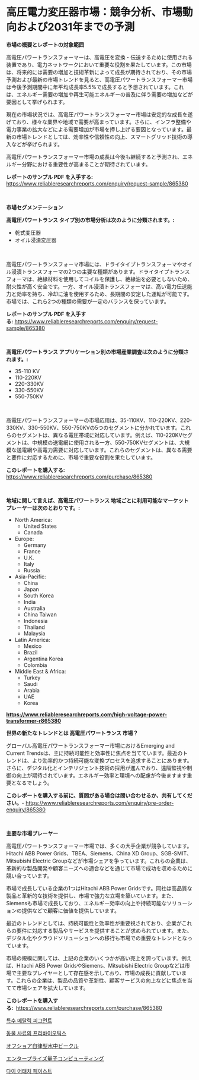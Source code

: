 <p><h1>高圧電力変圧器市場：競争分析、市場動向および2031年までの予測</h1></p><p><strong>市場の概要とレポートの対象範囲</strong></p>
<p><p>高電圧パワートランスフォーマーは、高電圧を変換・伝送するために使用される装置であり、電力ネットワークにおいて重要な役割を果たしています。この市場は、将来的には需要の増加と技術革新によって成長が期待されており、その市場予測および最新の市場トレンドを見ると、高電圧パワートランスフォーマー市場は今後予測期間中に年平均成長率5.5%で成長すると予想されています。これは、エネルギー需要の増加や再生可能エネルギーの普及に伴う需要の増加などが要因として挙げられます。</p><p>現在の市場状況では、高電圧パワートランスフォーマー市場は安定的な成長を遂げており、様々な業界や地域で需要が高まっています。さらに、インフラ整備や電力事業の拡大などによる需要増加が市場を押し上げる要因となっています。最新の市場トレンドとしては、効率性や信頼性の向上、スマートグリッド技術の導入などが挙げられます。</p><p>高電圧パワートランスフォーマー市場の成長は今後も継続すると予測され、エネルギー分野における重要性が高まることが期待されています。</p></p>
<p><strong>レポートのサンプル PDF を入手する:</strong> <a href="https://www.reliableresearchreports.com/enquiry/request-sample/865380">https://www.reliableresearchreports.com/enquiry/request-sample/865380</a></p>
<p>&nbsp;</p>
<p><strong>市場セグメンテーション</strong></p>
<p><strong>高電圧パワートランス タイプ別の市場分析は次のように分類されます。:</strong></p>
<p><ul><li>乾式変圧器</li><li>オイル浸漬変圧器</li></ul></p>
<p>&nbsp;</p>
<p><p>高電圧パワートランスフォーマ市場には、ドライタイプトランスフォーマやオイル浸漬トランスフォーマの2つの主要な種類があります。ドライタイプトランスフォーマは、絶縁材料を使用してコイルを保護し、絶縁油を必要としないため、耐火性が高く安全です。一方、オイル浸漬トランスフォーマは、高い電力伝送能力と効率を持ち、冷却に油を使用するため、長期間の安定した運転が可能です。市場では、これら2つの種類の需要が一定のバランスを保っています。</p></p>
<p><strong>レポートのサンプル PDF を入手する:</strong>&nbsp;<a href="https://www.reliableresearchreports.com/enquiry/request-sample/865380">https://www.reliableresearchreports.com/enquiry/request-sample/865380</a></p>
<p>&nbsp;</p>
<p><strong> 高電圧パワートランス アプリケーション別の市場産業調査は次のように分類されます。:</strong></p>
<p><ul><li>35-110 KV</li><li>110-220KV</li><li>220-330KV</li><li>330-550KV</li><li>550-750KV</li></ul></p>
<p>&nbsp;</p>
<p><p>高電圧パワートランスフォーマーの市場応用は、35-110KV、110-220KV、220-330KV、330-550KV、550-750KVの5つのセグメントに分かれています。これらのセグメントは、異なる電圧帯域に対応しています。例えば、110-220KVセグメントは、中規模の送電網に使用される一方、550-750KVセグメントは、大規模な送電網や高電力需要に対応しています。これらのセグメントは、異なる需要と要件に対応するために、市場で重要な役割を果たしています。</p></p>
<p><strong>このレポートを購入する:</strong>&nbsp; <a href="https://www.reliableresearchreports.com/purchase/865380">https://www.reliableresearchreports.com/purchase/865380</a></p>
<p>&nbsp;</p>
<p><strong>地域に関して言えば、高電圧パワートランス 地域ごとに利用可能なマーケットプレーヤーは次のとおりです。:</strong></p>
<p><ul>
    <li>
        North America:
        <ul>
            <li>United States</li>
            <li>Canada</li>
        </ul>
    </li>
    <li>
        Europe:
        <ul>
            <li>Germany</li>
            <li>France</li>
            <li>U.K.</li>
            <li>Italy</li>
            <li>Russia</li>
        </ul>
    </li>
    <li>
        Asia-Pacific:
        <ul>
            <li>China</li>
            <li>Japan</li>
            <li>South Korea</li>
            <li>India</li>
            <li>Australia</li>
            <li>China Taiwan</li>
            <li>Indonesia</li>
            <li>Thailand</li>
            <li>Malaysia</li>
        </ul>
    </li>
    <li>
        Latin America:
        <ul>
            <li>Mexico</li>
            <li>Brazil</li>
            <li>Argentina Korea</li>
            <li>Colombia</li>
        </ul>
    </li>
    <li>
        Middle East & Africa:
        <ul>
            <li>Turkey</li>
            <li>Saudi</li>
            <li>Arabia</li>
            <li>UAE</li>
            <li>Korea</li>
        </ul>
    </li>
    </ul></p>
<p><strong><a href="https://www.reliableresearchreports.com/high-voltage-power-transformer-r865380">https://www.reliableresearchreports.com/high-voltage-power-transformer-r865380</a></strong>&nbsp;</p>
<p><strong>世界の新たなトレンドとは 高電圧パワートランス 市場？</strong></p>
<p><p>グローバル高電圧パワートランスフォーマー市場におけるEmerging and Current Trendsは、主に持続可能性と効率性に焦点を当てています。最近のトレンドは、より効率的かつ持続可能な変換プロセスを追求することにあります。さらに、デジタル化とインテリジェント技術の採用が進んでおり、遠隔監視や制御の向上が期待されています。エネルギー効率と環境への配慮が今後ますます重要となるでしょう。</p></p>
<p><strong>このレポートを購入する前に、質問がある場合は問い合わせるか、共有してください。</strong>- <a href="https://www.reliableresearchreports.com/enquiry/pre-order-enquiry/865380">https://www.reliableresearchreports.com/enquiry/pre-order-enquiry/865380</a></p>
<p>&nbsp;</p>
<p><strong>主要な市場プレーヤー</strong></p>
<p><p>高電圧パワートランスフォーマー市場では、多くの大手企業が競争しています。Hitachi ABB Power Grids、TBEA、Siemens、China XD Group、SGB-SMIT、Mitsubishi Electric Groupなどが市場シェアを争っています。これらの企業は、革新的な製品開発や顧客ニーズへの適合などを通じて市場で成功を収めるために競い合っています。</p><p>市場で成長している企業の1つはHitachi ABB Power Gridsです。同社は高品質な製品と革新的な技術を提供し、市場で強力な立場を築いています。また、Siemensも市場で成長しており、エネルギー効率の向上や持続可能なソリューションの提供などで顧客に価値を提供しています。</p><p>最近のトレンドとしては、持続可能性と効率性が重要視されており、企業がこれらの要件に対応する製品やサービスを提供することが求められています。また、デジタル化やクラウドソリューションへの移行も市場での重要なトレンドとなっています。</p><p>市場の規模に関しては、上記の企業のいくつかが高い売上を誇っています。例えば、Hitachi ABB Power GridsやSiemens、Mitsubishi Electric Groupなどは市場で主要なプレイヤーとして存在感を示しており、市場の成長に貢献しています。これらの企業は、製品の品質や革新性、顧客サービスの向上などに焦点を当てて市場シェアを拡大しています。</p></p>
<p><strong>このレポートを購入する:</strong>&nbsp;&nbsp;<a href="https://www.reliableresearchreports.com/purchase/865380">https://www.reliableresearchreports.com/purchase/865380</a></p>
<p><p><a href="https://medium.com/@jordybecker/%ED%8A%B9%EC%88%98-%EA%B8%88%EC%86%8D-%ED%94%BC%EA%B7%B8%EB%A8%BC%ED%8A%B8-%EC%8B%9C%EC%9E%A5-%EA%B2%BD%EC%9F%81-%EB%B6%84%EC%84%9D-%EC%8B%9C%EC%9E%A5-%EB%8F%99%ED%96%A5-%EB%B0%8F-2031%EB%85%84%EA%B9%8C%EC%A7%80%EC%9D%98-%EC%A0%84%EB%A7%9D-4b138748dc2b">특수 메탈릭 피그먼트</a></p><p><a href="https://medium.com/@tomienow676/%EB%8F%99%EB%AC%BC%EC%9A%A9-%ED%94%84%EB%A6%AC%EB%B0%94%EC%9D%B4%EC%98%A4%ED%8B%B1%EC%8A%A4-%EC%82%AC%EB%A3%8C-%EC%8B%9C%EC%9E%A5-%EB%B3%B4%EA%B3%A0%EC%84%9C%EB%8A%94-%EC%9D%B4-%EC%8B%9C%EC%9E%A5%EC%9D%98-%EC%B5%9C%EC%8B%A0-%EB%8F%99%ED%96%A5%EA%B3%BC-%EC%84%B1%EC%9E%A5-%EA%B8%B0%ED%9A%8C%EB%A5%BC-%EB%93%9C%EB%9F%AC%EB%83%85%EB%8B%88%EB%8B%A4-bc652bee9525">동물 사료의 프리바이오틱스</a></p><p><a href="https://medium.com/@slbola/%E6%B2%96%E5%90%88%E8%87%AA%E5%BE%8B%E5%9E%8B%E6%B0%B4%E4%B8%AD%E7%84%A1%E4%BA%BA%E6%A9%9F%E5%B8%82%E5%A0%B4-2031%E5%B9%B4%E3%81%BE%E3%81%A7%E3%81%AE%E3%83%88%E3%83%AC%E3%83%B3%E3%83%89-%E4%BA%88%E6%B8%AC-%E7%AB%B6%E4%BA%89%E5%88%86%E6%9E%90-fef005d9982d">オフショア自律型水中ビークル</a></p><p><a href="https://medium.com/@rusty-marie2024/%E4%BC%81%E6%A5%AD%E3%81%AE%E9%87%8F%E5%AD%90%E3%82%B3%E3%83%B3%E3%83%94%E3%83%A5%E3%83%BC%E3%83%86%E3%82%A3%E3%83%B3%E3%82%B0%E5%B8%82%E5%A0%B4-%E3%82%BF%E3%82%A4%E3%83%97-%E3%82%A2%E3%83%97%E3%83%AA%E3%82%B1%E3%83%BC%E3%82%B7%E3%83%A7%E3%83%B3-%E3%81%8A%E3%82%88%E3%81%B3%E5%9C%B0%E7%90%86%E3%81%AB%E3%82%88%E3%82%8B%E5%8C%85%E6%8B%AC%E7%9A%84%E3%81%AA%E8%A9%95%E4%BE%A1-53ad639533c9">エンタープライズ量子コンピューティング</a></p><p><a href="https://github.com/wallacBahrtyinger567686/Market-Research-Report-List-1/blob/main/488367927430.md">다이 어태치 페이스트</a></p></p>